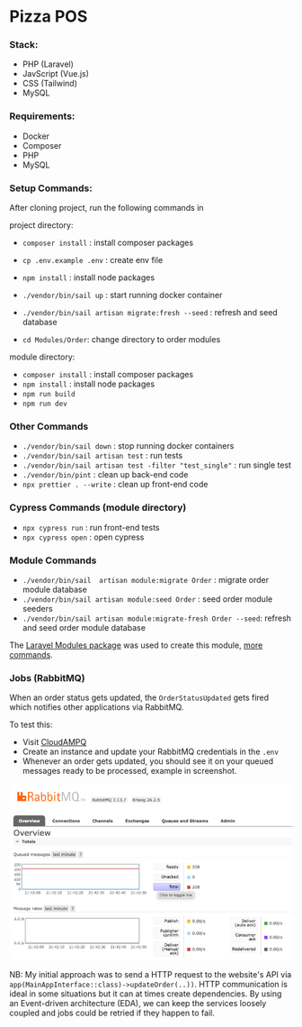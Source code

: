 # Pizza POS

### Stack:
- PHP (Laravel)
- JavScript (Vue.js)
- CSS (Tailwind)
- MySQL


### Requirements:
- Docker
- Composer
- PHP
- MySQL


### Setup Commands:
After cloning project, run the following commands in

project directory:
- `composer install` : install composer packages
- `cp .env.example .env` : create env file
- `npm install` : install node packages
- `./vendor/bin/sail up` : start running docker container
- `./vendor/bin/sail artisan migrate:fresh --seed` : refresh and seed database

- `cd Modules/Order`: change directory to order modules

module directory:
- `composer install` : install composer packages
- `npm install` : install node packages
- `npm run build`
- `npm run dev`


### Other Commands
- `./vendor/bin/sail down` : stop running docker containers
- `./vendor/bin/sail artisan test` : run tests
- `./vendor/bin/sail artisan test -filter "test_single"` : run single test
- `./vendor/bin/pint` : clean up back-end code
- `npx prettier . --write` : clean up front-end code


### Cypress Commands (module directory)
- `npx cypress run` : run front-end tests
- `npx cypress open` : open cypress


###  Module Commands
- `./vendor/bin/sail  artisan module:migrate Order` : migrate order module database
- `./vendor/bin/sail artisan module:seed Order` : seed order module seeders
- `./vendor/bin/sail artisan module:migrate-fresh Order --seed`: refresh and seed order module database

The [Laravel Modules package](https://github.com/nWidart/laravel-modules) was used to create this module, [more commands](https://laravelmodules.com/docs/v11/artisan-commands#module-migrate).

###  Jobs (RabbitMQ)

When an order status gets updated, the `OrderStatusUpdated` gets fired which notifies other applications via RabbitMQ.

To test this:
- Visit [CloudAMPQ](https://customer.cloudamqp.com/login)
- Create an instance and update your RabbitMQ credentials in the `.env`
- Whenever an order gets updated, you should see it on your queued messages ready to be processed, example in screenshot.

![readme.png](readme.png)

NB: My initial approach was to send a HTTP request to the website's API via `app(MainAppInterface::class)->updateOrder(..))`.
HTTP communication is ideal in some situations but it can at times create dependencies. By using an Event-driven architecture (EDA),
we can keep the services loosely coupled and jobs could be retried if they happen to fail.
